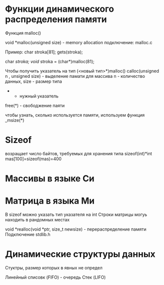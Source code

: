 # Функции динамического распределения памяти

Функция malloc()

void *malloc(unsigned size) - memory allocation
подключение: malloc.c

Пример:
char stroka[81];
    gets(stroka);

char *stroka;
    void* stroka = (char*)malloc(81);

Чтобы получить указатель на тип
(<новый тип>*)malloc(<size>)
calloc(unsigned n , unsigned size) - выделение памати для массива n - количество данных, size - размер типа

* - нужный указатель

free(*) - свободжение паяти

чтобы узнать, сколько используется памяти, используем функция _msize(*) 
# Sizeof
возращает число байтов, требуемых для хранения типа
sizeof(int)*int mas[100]=sizeof(mas)=400

# Массивы в языке Си

# Матрица в языка Ми
В sizeof можно указать тип указателя на int
Строки матрицы могуь находить в рандомных местах

void *realloc(void *ptr, size_t newsize) - перераспределение памяти
Подключение stdlib.h

# Динамические структуры данных
Стуктры, размер которых в явных не определ

Линейный списовк (FIFO) - очередь
Стек (LIFO)